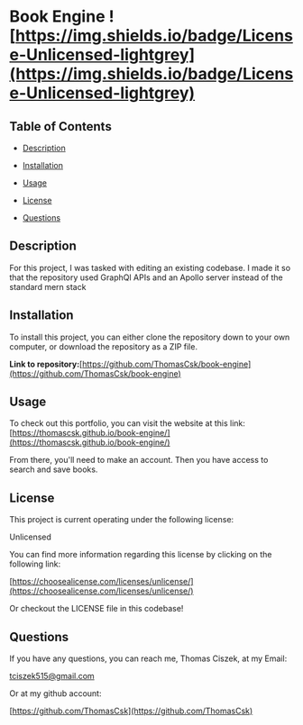 # Book Engine ![https://img.shields.io/badge/License-Unlicensed-lightgrey](https://img.shields.io/badge/License-Unlicensed-lightgrey) 
  
## Table of Contents

- [Description](#description)

- [Installation](#installation)
  
- [Usage](#usage)
  
- [License](#license)

- [Questions](#questions)

## Description

For this project, I was tasked with editing an existing codebase. I made it so that the repository used GraphQl APIs and an Apollo server instead of the standard mern stack

## Installation
  
To install this project, you can either clone the repository down to your own computer, or download the repository as a ZIP file. 


**Link to repository:**[https://github.com/ThomasCsk/book-engine](https://github.com/ThomasCsk/book-engine)


## Usage
  
To check out this portfolio, you can visit the website at this link: [https://thomascsk.github.io/book-engine/](https://thomascsk.github.io/book-engine/)

From there, you'll need to make an account. Then you have access to search and save books.

## License

This project is current operating under the following license:

Unlicensed

You can find more information regarding this license by clicking on the following link:


[https://choosealicense.com/licenses/unlicense/](https://choosealicense.com/licenses/unlicense/)


Or checkout the LICENSE file in this codebase!

## Questions

If you have any questions, you can reach me, Thomas Ciszek, at my Email:

[tciszek515@gmail.com](#tciszek515@gmail.com)

Or at my github account:

[https://github.com/ThomasCsk](https://github.com/ThomasCsk)
